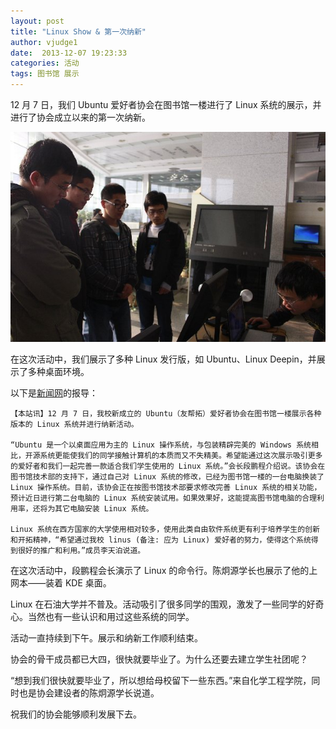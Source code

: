 ```yaml
---
layout: post
title: "Linux Show & 第一次纳新"
author: vjudge1
date:  2013-12-07 19:23:33
categories: 活动
tags: 图书馆 展示
---
```

12 月 7 日，我们 Ubuntu 爱好者协会在图书馆一楼进行了 Linux 系统的展示，并进行了协会成立以来的第一次纳新。

![纳新](/img/201312111856338998.jpg)

在这次活动中，我们展示了多种 Linux 发行版，如 Ubuntu、Linux Deepin，并展示了多种桌面环境。

以下是[新闻网](http://news.upc.edu.cn/xysh/2013/12/11/18571928139.shtml)的报导：





	【本站讯】12 月 7 日，我校新成立的 Ubuntu（友帮拓）爱好者协会在图书馆一楼展示各种版本的 Linux 系统并进行纳新活动。

	“Ubuntu 是一个以桌面应用为主的 Linux 操作系统，与包装精辟完美的 Windows 系统相比，开源系统更能使我们的同学接触计算机的本质而又不失精美。希望能通过这次展示吸引更多的爱好者和我们一起完善一款适合我们学生使用的 Linux 系统。”会长段鹏程介绍说。该协会在图书馆技术部的支持下，通过自己对 Linux 系统的修改，已经为图书馆一楼的一台电脑换装了 Linux 操作系统。目前，该协会正在按图书馆技术部要求修改完善 Linux 系统的相关功能，预计近日进行第二台电脑的 Linux 系统安装试用。如果效果好，这能提高图书馆电脑的合理利用率，还将为其它电脑安装 Linux 系统。

	Linux 系统在西方国家的大学使用相对较多，使用此类自由软件系统更有利于培养学生的创新和开拓精神，“希望通过我校 linus (备注: 应为 Linux) 爱好者的努力，使得这个系统得到很好的推广和利用。”成员李天泊说道。


在这次活动中，段鹏程会长演示了 Linux 的命令行。陈炯源学长也展示了他的上网本——装着 KDE 桌面。

Linux 在石油大学并不普及。活动吸引了很多同学的围观，激发了一些同学的好奇心。当然也有一些认识和用过这些系统的同学。

活动一直持续到下午。展示和纳新工作顺利结束。

协会的骨干成员都已大四，很快就要毕业了。为什么还要去建立学生社团呢？

“想到我们很快就要毕业了，所以想给母校留下一些东西。”来自化学工程学院，同时也是协会建设者的陈炯源学长说道。

祝我们的协会能够顺利发展下去。
